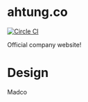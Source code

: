 # ahtung.co

[![Circle CI](https://circleci.com/gh/ahtung/ahtung.co/tree/master.svg?style=svg&circle-token=869cff5581b875115325b513c2c867774b73881a)](https://circleci.com/gh/ahtung/ahtung.co/tree/master)

Official company website!

# Design

Madco
